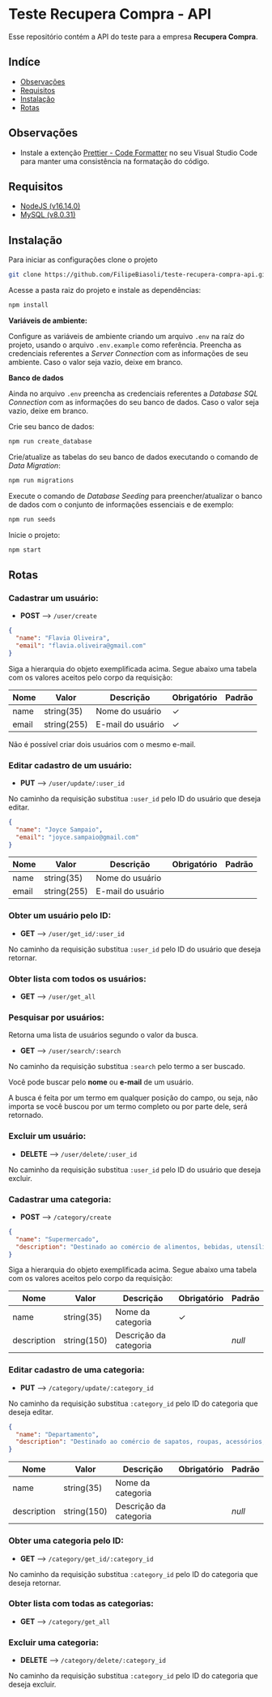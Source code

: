 # Teste Recupera Compra - API

Esse repositório contém a API do teste para a empresa **Recupera Compra**.

## Indíce

- [Observações](#observações)
- [Requisitos](#requisitos)
- [Instalação](#instalação)
- [Rotas](#rotas)

## Observações

- Instale a extenção [Prettier - Code Formatter](https://marketplace.visualstudio.com/items?itemName=esbenp.prettier-vscode) no seu Visual Studio Code para manter uma consistência na formatação do código.

## Requisitos

- [NodeJS (v16.14.0)](https://nodejs.org/en/)
- [MySQL (v8.0.31)](https://www.mysql.com/)

## Instalação

Para iniciar as configurações clone o projeto

```bash
git clone https://github.com/FilipeBiasoli/teste-recupera-compra-api.git
```

Acesse a pasta raiz do projeto e instale as dependências:

```cmd
npm install
```

**Variáveis de ambiente:**

Configure as variáveis de ambiente criando um arquivo `.env` na raíz do projeto, usando o arquivo `.env.example` como referência. Preencha as credenciais referentes a _Server Connection_ com as informações de seu ambiente. Caso o valor seja vazio, deixe em branco.

**Banco de dados**

Ainda no arquivo `.env` preencha as credenciais referentes a _Database SQL Connection_ com as informações do seu banco de dados. Caso o valor seja vazio, deixe em branco.

Crie seu banco de dados:

```cmd
npm run create_database
```

Crie/atualize as tabelas do seu banco de dados executando o comando de _Data Migration_:

```cmd
npm run migrations
```

Execute o comando de _Database Seeding_ para preencher/atualizar o banco de dados com o conjunto de informações essenciais e de exemplo:

```cmd
npm run seeds
```

Inicie o projeto:

```cmd
npm start
```

## Rotas

### Cadastrar um usuário:

- **POST** --> `/user/create`

```json
{
  "name": "Flavia Oliveira",
  "email": "flavia.oliveira@gmail.com"
}
```

Siga a hierarquia do objeto exemplificada acima. Segue abaixo uma tabela com os valores aceitos pelo corpo da requisição:

| Nome  | Valor       | Descrição         | Obrigatório | Padrão |
| ----- | ----------- | ----------------- | ----------- | ------ |
| name  | string(35)  | Nome do usuário   | &check;     |        |
| email | string(255) | E-mail do usuário | &check;     |        |

Não é possível criar dois usuários com o mesmo e-mail.

### Editar cadastro de um usuário:

- **PUT** --> `/user/update/:user_id`

No caminho da requisição substitua `:user_id` pelo ID do usuário que deseja editar.

```json
{
  "name": "Joyce Sampaio",
  "email": "joyce.sampaio@gmail.com"
}
```

| Nome  | Valor       | Descrição         | Obrigatório | Padrão |
| ----- | ----------- | ----------------- | ----------- | ------ |
| name  | string(35)  | Nome do usuário   |             |        |
| email | string(255) | E-mail do usuário |             |        |

### Obter um usuário pelo ID:

- **GET** --> `/user/get_id/:user_id`

No caminho da requisição substitua `:user_id` pelo ID do usuário que deseja retornar.

### Obter lista com todos os usuários:

- **GET** --> `/user/get_all`

### Pesquisar por usuários:

Retorna uma lista de usuários segundo o valor da busca.

- **GET** --> `/user/search/:search`

No caminho da requisição substitua `:search` pelo termo a ser buscado.

Você pode buscar pelo **nome** ou **e-mail** de um usuário.

A busca é feita por um termo em qualquer posição do campo, ou seja, não importa se você buscou por um termo completo ou por parte dele, será retornado.

### Excluir um usuário:

- **DELETE** --> `/user/delete/:user_id`

No caminho da requisição substitua `:user_id` pelo ID do usuário que deseja excluir.

### Cadastrar uma categoria:

- **POST** --> `/category/create`

```json
{
  "name": "Supermercado",
  "description": "Destinado ao comércio de alimentos, bebidas, utensílios domésticos, produtos pet e, às vezes, eletrônicos e utensílios domésticos."
}
```

Siga a hierarquia do objeto exemplificada acima. Segue abaixo uma tabela com os valores aceitos pelo corpo da requisição:

| Nome        | Valor       | Descrição              | Obrigatório | Padrão |
| ----------- | ----------- | ---------------------- | ----------- | ------ |
| name        | string(35)  | Nome da categoria      | &check;     |        |
| description | string(150) | Descrição da categoria |             | _null_ |

### Editar cadastro de uma categoria:

- **PUT** --> `/category/update/:category_id`

No caminho da requisição substitua `:category_id` pelo ID do categoria que deseja editar.

```json
{
  "name": "Departamento",
  "description": "Destinado ao comércio de sapatos, roupas, acessórios, cosméticos, jóias, artigos de decoração, camas, mesas, banho e muito mais."
}
```

| Nome        | Valor       | Descrição              | Obrigatório | Padrão |
| ----------- | ----------- | ---------------------- | ----------- | ------ |
| name        | string(35)  | Nome da categoria      |             |        |
| description | string(150) | Descrição da categoria |             | _null_ |

### Obter uma categoria pelo ID:

- **GET** --> `/category/get_id/:category_id`

No caminho da requisição substitua `:category_id` pelo ID do categoria que deseja retornar.

### Obter lista com todas as categorias:

- **GET** --> `/category/get_all`

### Excluir uma categoria:

- **DELETE** --> `/category/delete/:category_id`

No caminho da requisição substitua `:category_id` pelo ID do categoria que deseja excluir.
